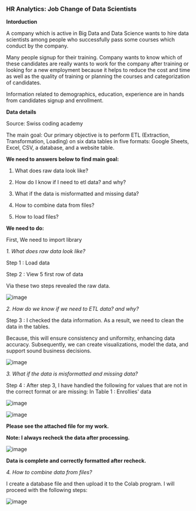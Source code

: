 ### HR Analytics: Job Change of Data Scientists ##
**Intorduction**

A company which is active in Big Data and Data Science wants to hire data scientists among people who successfully pass some courses which conduct by the company.

Many people signup for their training. Company wants to know which of these candidates are really wants to work for the company after training or looking for a new employment because it helps to reduce the cost and time as well as the quality of training or planning the courses and categorization of candidates.

Information related to demographics, education, experience are in hands from candidates signup and enrollment.

**Data details**

Source: Swiss coding academy

The main goal: Our primary objective is to perform ETL (Extraction, Transformation, Loading) on six data tables in five formats: Google Sheets, Excel, CSV, a database, and a website table.

**We need to answers below to find main goal:**

1. What does raw data look like?
   
2. How do I know if I need to etl data? and why?
   
3. What if the data is misformatted and missing data?
    
4. How to combine data from files?
    
5. How to load files?

**We need to do:**

First, We need to import library

*1. What does raw data look like?*

Step 1 : Load data

Step 2 : View 5 first row of data

Via these two steps revealed the raw data.

![image](https://github.com/user-attachments/assets/6ecd38a7-c3f3-41af-837e-689c62dead54)


*2. How do we know if we need to ETL data? and why?*

Step 3 : I checked the data information. As a result, we need to clean the data in the tables. 

Because, this will ensure consistency and uniformity, enhancing data accuracy. Subsequently, we can create visualizations, model the data, and support sound business decisions.

![image](https://github.com/user-attachments/assets/562f98d1-ec5b-4399-981f-46cda90df9ea)


*3. What if the data is misformatted and missing data?*

Step 4 : After step 3, I have handled the following for values ​​that are not in the correct format or are missing:
In Table 1 : Enrollies' data

![image](https://github.com/user-attachments/assets/dbbb2614-3a52-42b1-8d99-3b9a42e740e3)

![image](https://github.com/user-attachments/assets/9f1b3a55-15a3-44b9-8854-3c7a256a9c72)


**Please see the attached file for my work.**

**Note: I always recheck the data after processing.**

![image](https://github.com/user-attachments/assets/c81b055e-4551-43b9-a43d-e5f4be813427)

**Data is complete and correctly formatted after recheck.**

*4. How to combine data from files?*

I create a database file and then upload it to the Colab program. I will proceed with the following steps:

![image](https://github.com/user-attachments/assets/389dd86a-758a-4c49-8913-bf7772730156)







